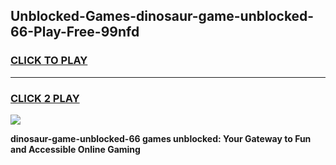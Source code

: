 
## Unblocked-Games-dinosaur-game-unblocked-66-Play-Free-99nfd
<h3>
<a href="https://premium76.site?title=dinosaur-game-unblocked-66&ref=09A">CLICK TO PLAY</a></h3>
<hr>

<h3>
<a href="https://premium76.site?title=dinosaur-game-unblocked-66&ref=09A">CLICK 2 PLAY</a>
  
</h3>

<a href="https://premium76.site?title=dinosaur-game-unblocked-66&ref=09A"><img src="https://clearcache.store/games.png"></a>


**dinosaur-game-unblocked-66 games unblocked: Your Gateway to Fun and Accessible Online Gaming**
